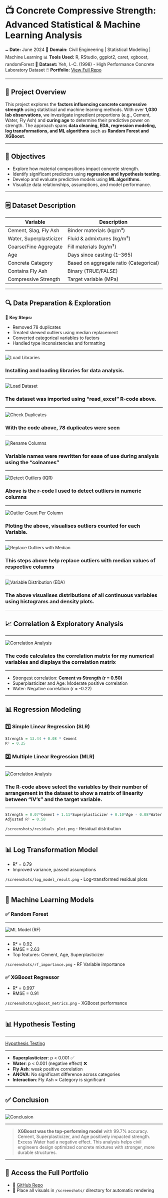 # 📺 Concrete Compressive Strength: Advanced Statistical & Machine Learning Analysis

🗕️ **Date:** June 2024
🧪 **Domain:** Civil Engineering | Statistical Modeling | Machine Learning
📊 **Tools Used:** R, RStudio, ggplot2, caret, xgboost, randomForest
📁 **Dataset:** Yeh, I.-C. (1998) - High Performance Concrete Laboratory Dataset
🖱️ **Portfolio:** [View Full Repo](https://github.com/clembrain/YourRepoLinkHere)

---

## 📌 Project Overview

This project explores the **factors influencing concrete compressive strength** using statistical and machine learning methods. With over **1,030 lab observations**, we investigate ingredient proportions (e.g., Cement, Water, Fly Ash) and **curing age** to determine their predictive power on strength. The approach spans **data cleaning, EDA, regression modeling, log transformations, and ML algorithms** such as **Random Forest and XGBoost**.

---

## 🎯 Objectives

* Explore how material compositions impact concrete strength.
* Identify significant predictors using **regression and hypothesis testing**.
* Develop and evaluate predictive models using **ML algorithms**.
* Visualize data relationships, assumptions, and model performance.

---

## 🗒️ Dataset Description

| Variable                | Description                            |
| ----------------------- | -------------------------------------- |
| Cement, Slag, Fly Ash   | Binder materials (kg/m³)               |
| Water, Superplasticizer | Fluid & admixtures (kg/m³)             |
| Coarse/Fine Aggregate   | Fill materials (kg/m³)                 |
| Age                     | Days since casting (1–365)             |
| Concrete Category       | Based on aggregate ratio (Categorical) |
| Contains Fly Ash        | Binary (TRUE/FALSE)                    |
| Compressive Strength    | Target variable (MPa)                  |

---

## 🔍 Data Preparation & Exploration

📌 **Key Steps:**

* Removed 78 duplicates
* Treated skewed outliers using median replacement
* Converted categorical variables to factors
* Handled type inconsistencies and formatting

---

![Load Libraries](/Photo/libraries.png)

### Installing and loading libraries for data analysis.

---

![Load Dataset](/Photo/load.png)

### The dataset was imported using “read_excel” R-code above.

---

![Check Duplicates](/Photo/duplicate.png)

### With the code above, 78 duplicates were seen

---

![Rename Columns](/Photo/rename.png)

### Variable names were rewritten for ease of use during analysis using the “colnames”

---

![Detect Outliers (IQR)](/Photo/outliers.png)

### Above is the r-code I used to detect outliers in numeric columns

---

![Outlier Count Per Column](/Photo/outlier_column.png)

### Ploting the above, visualises outliers counted for each Variable.

---

![Replace Outliers with Median](/Photo/replace_outliers.png)

### This steps above help replace outliers with median values of respective columns

---

![Variable Distribution (EDA)](/Photo/histogramdensity.png)

### The above visualises distributions of all continuous variables using histograms and density plots.

---

## 📈 Correlation & Exploratory Analysis

---

![Correlation Analysis](/Photo/correlationmatrix.png)

### The code calculates the correlation matrix for my numerical variables and displays the correlation matrix

---

* Strongest correlation: **Cement vs Strength (r = 0.50)**
* Superplasticizer and Age: Moderate positive correlation
* Water: Negative correlation (r = -0.22)

---

## 📊 Regression Modeling

### 1️⃣ Simple Linear Regression (SLR)

```r
Strength = 13.44 + 0.08 * Cement
R² = 0.25
```

### 2️⃣ Multiple Linear Regression (MLR)

---

![Correlation Analysis](/Photo/linearcorr.png)

### The R-code above select the variables by their number of arrangement in the dataset to show a matrix of linearity between “IV’s” and the target variable.

---
```r
Strength = 0.07*Cement + 1.11*Superplasticizer + 0.10*Age - 0.08*Water
Adjusted R² = 0.58
```

`/screenshots/residuals_plot.png` - Residual distribution

---

## 📊 Log Transformation Model

* R² = 0.79
* Improved variance, passed assumptions

`/screenshots/log_model_result.png` - Log-transformed residual plots

---

## 🤖 Machine Learning Models

### ✅ Random Forest

---

![ML Model (RF)](/Photo/variable_importanceplot.png)

---

* R² = 0.92
* RMSE = 2.63
* Top features: Cement, Age, Superplasticizer

`/screenshots/rf_importance.png` - RF Variable importance

### ✅ XGBoost Regressor

* R² = 0.997
* RMSE = 0.91

`/screenshots/xgboost_metrics.png` - XGBoost performance

---

## 📊 Hypothesis Testing

---

[Hypothesis Testing](/Photo/hypothesis_testing.png)

---

* **Superplasticizer**: p < 0.001 ✅
* **Water**: p < 0.001 (negative effect) ❌
* **Fly Ash**: weak positive correlation
* **ANOVA**: No significant difference across categories
* **Interaction**: Fly Ash × Category is significant

---

## ✅ Conclusion

---

![Conclusion](/Photo/conclusion.png)

---

> **XGBoost was the top-performing model** with 99.7% accuracy. Cement, Superplasticizer, and Age positively impacted strength. Excess Water had a negative effect. This analysis helps civil engineers design optimized concrete mixtures with stronger, more durable structures.

---

## 🔗 Access the Full Portfolio

* 📁 [GitHub Repo](https://github.com/clembrain/YourRepoLinkHere)
* 📸 Place all visuals in `/screenshots/` directory for automatic rendering
